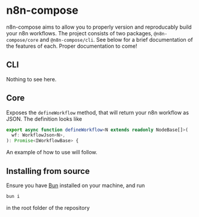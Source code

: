 # n8n-compose

n8n-compose aims to allow you to properly version and reproducably build your n8n workflows. The project consists of two packages, `@n8n-compose/core` and `@n8n-compose/cli`. See below for a brief documentation of the features of each. Proper documentation to come!

## CLI

Nothing to see here.

## Core

Exposes the `defineWorkflow` method, that will return your n8n workflow as JSON. The definition looks like
```ts
export async function defineWorkflow<N extends readonly NodeBase[]>(
  wf: WorkflowJson<N>,
): Promise<IWorkflowBase> {
```

An example of how to use will follow.

## Installing from source

Ensure you have [Bun](https://bun.sh) installed on your machine, and run 

```bash
bun i
```

in the root folder of the repository

